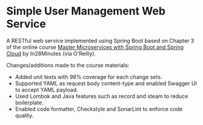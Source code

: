# Simple User Management Web Service

A RESTful web service implemented using Spring Boot based on Chapter 3 of the online
course [Master Microservices with Spring Boot and Spring Cloud](https://links.in28minutes.com/microservices)
by In28Minutes (via O'Reilly).

Changes/additions made to the course materials:

* Added unit tests with 98% coverage for each change sets.
* Supported YAML as request body content-type and enabled Swagger UI to accept YAML payload.
* Used Lombok and Java features such as record and steam to reduce boilerplate.
* Enabled code formatter, Checkstyle and SonarLint to enforce code quality.
